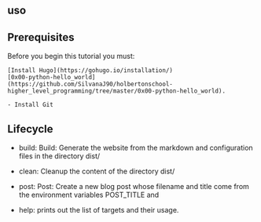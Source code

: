 ## uso

## Prerequisites

Before you begin this tutorial you must:

    [Install Hugo](https://gohugo.io/installation/)
    [0x00-python-hello_world](https://github.com/SilvanaJ90/holbertonschool-higher_level_programming/tree/master/0x00-python-hello_world).
    
    - Install Git

## Lifecycle
- build: Build: Generate the website from the markdown and configuration files in the directory dist/

- clean: Cleanup the content of the directory dist/

- post: Post: Create a new blog post whose filename and title come from the environment variables POST_TITLE and

- help: prints out the list of targets and their usage. 